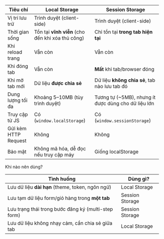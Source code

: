 | Tiêu chí             | Local Storage                                    | Session Storage                                      |
| -------------------- | ------------------------------------------------ | ---------------------------------------------------- |
| Vị trí lưu trữ       | Trình duyệt (client-side)                        | Trình duyệt (client-side)                            |
| Thời gian sống       | Tồn tại **vĩnh viễn** (cho đến khi xóa thủ công) | Chỉ tồn tại **trong tab hiện tại**                   |
| Khi reload trang     | Vẫn còn                                          | Vẫn còn                                              |
| Khi đóng tab         | Vẫn còn                                          | **Mất** khi tab/browser đóng                         |
| Khi mở tab mới       | Dữ liệu **được chia sẻ**                         | Dữ liệu **không chia sẻ**, tab nào lưu tab đó        |
| Dung lượng tối đa    | Khoảng 5–10MB (tùy trình duyệt)                  | Tương tự (\~5MB), nhưng ít được dùng cho dữ liệu lớn |
| Truy cập từ JS       | Có (`window.localStorage`)                       | Có (`window.sessionStorage`)                         |
| Gửi kèm HTTP Request | Không                                            | Không                                                |
| Bảo mật              | Không mã hóa, dễ đọc nếu truy cập máy            | Giống localStorage                                   |

Khi nào nên dùng?

| Tình huống                                          | Dùng gì?        |
| --------------------------------------------------- | --------------- |
| Lưu dữ liệu **dài hạn** (theme, token, ngôn ngữ)    | Local Storage   |
| Lưu tạm dữ liệu form/giỏ hàng trong **một tab**     | Session Storage |
| Lưu trạng thái trong bước đăng ký (multi-step form) | Session Storage |
| Lưu dữ liệu không nhạy cảm, cần chia sẻ giữa tab    | Local Storage   |

